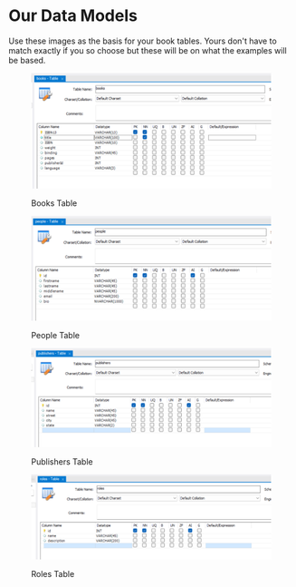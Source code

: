 # Our Data Models

Use these images as the basis for your book tables. Yours don't have to match exactly if you so choose but these will be on what the examples will be based.&#x20;



<figure><img src="../.gitbook/assets/image (1) (1).png" alt=""><figcaption><p>Books Table</p></figcaption></figure>





<figure><img src="../.gitbook/assets/image (1) (1) (1).png" alt=""><figcaption><p>People Table</p></figcaption></figure>



<figure><img src="../.gitbook/assets/image (2).png" alt=""><figcaption><p>Publishers Table</p></figcaption></figure>



<figure><img src="../.gitbook/assets/image (3).png" alt=""><figcaption><p>Roles Table</p></figcaption></figure>
